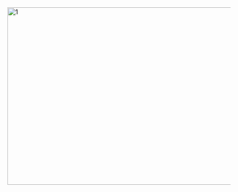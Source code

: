 <img width="737" height="401" alt="1" src="https://github.com/user-attachments/assets/bb7cc2a8-a493-40cd-bfb4-6a319fa43f3f" />

